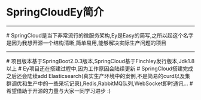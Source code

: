 # SpringCloudEy简介
<hr>
# SpringCloud是当下非常流行的微服务架构,Ey是Easy的简写,之所以起这个名字是因为我想开源一个结构清晰,简单易用,能够解决实际生产问题的项目
<hr>
# 项目版本基于SpringBoot2.0.3版本,SpringCloud基于Finchley发行版本,Jdk1.8以上
# Ey项目还在搭建过程中,因为工作原因会陆续更新
# SpringCloud搭建完成之后还会陆续add Elasticsearch(真实生产环境中的案例,不是简易的curd以及集群调优和生产中的一些采坑记录),Redis,RabbitMQ队列,WebSocket即时通讯...
# 希望借助于开源的力量与大家一同学习进步 :)
